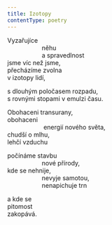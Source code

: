 ```yaml
---
title: Izotopy
contentType: poetry
---
```


Vyzařujíce  
                    něhu  
                    a spravedlnost  
jsme víc než jsme,  
přecházíme zvolna  
v izotopy lidí,

s dlouhým poločasem rozpadu,  
s rovnými stopami v emulzi času.

Obohaceni transurany,  
obohaceni  
                     energií nového světa,  
chudší o mlhu,  
lehčí vzduchu

počínáme stavbu  
                    nové přírody,  
kde se nehnije,  
                    nevyje samotou,  
                    nenapichuje trn

a kde se  
pitomost  
zakopává.
